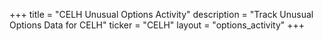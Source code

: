 +++
title = "CELH Unusual Options Activity"
description = "Track Unusual Options Data for CELH"
ticker = "CELH"
layout = "options_activity"
+++

